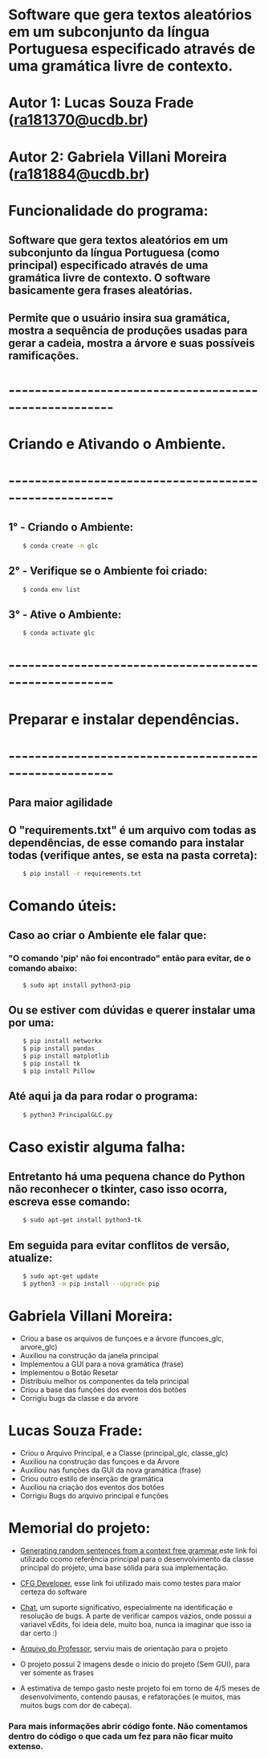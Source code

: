#  Software que gera textos aleatórios em um subconjunto da língua Portuguesa especificado através de uma gramática livre de contexto.

#   Autor 1: Lucas Souza Frade (ra181370@ucdb.br)
#   Autor 2: Gabriela Villani Moreira (ra181884@ucdb.br)

# Funcionalidade do programa:
## Software que gera textos aleatórios em um subconjunto da língua Portuguesa (como principal) especificado através de uma gramática livre de contexto. O software basicamente gera frases aleatórias.
## Permite que o usuário insira sua gramática, mostra a sequência de produções usadas para gerar a cadeia, mostra a árvore e suas possíveis ramificações.

# ------------------------------------------------------
#             Criando e Ativando o Ambiente. 
# ------------------------------------------------------

## 1° - Criando o Ambiente:

```sh
    $ conda create -n glc
```

## 2° - Verifique se o Ambiente foi criado:

```sh
    $ conda env list
```

## 3° - Ative o Ambiente:

```sh
    $ conda activate glc
```

# ------------------------------------------------------
#       Preparar e instalar dependências. 
# ------------------------------------------------------

## Para maior agilidade
## O "requirements.txt" é um arquivo com todas as dependências, de esse comando para instalar todas (verifique antes, se esta na pasta correta): 

```sh
    $ pip install -r requirements.txt
``` 

# Comando úteis:

## Caso ao criar o Ambiente ele falar que:
### "O comando 'pip' não foi encontrado" então para evitar, de o comando abaixo: 

```sh
    $ sudo apt install python3-pip
```

## Ou se estiver com dúvidas e querer instalar uma por uma:

```sh
    $ pip install networkx
    $ pip install pandas
    $ pip install matplotlib
    $ pip install tk
    $ pip install Pillow
``` 

## Até aqui ja da para rodar o programa:
```sh
    $ python3 PrincipalGLC.py
```
# Caso existir alguma falha:
## Entretanto há uma pequena chance do Python não reconhecer o tkinter, caso isso ocorra, escreva esse comando:  

```sh
    $ sudo apt-get install python3-tk
```

## Em seguida para evitar conflitos de versão, atualize:

```sh
    $ sudo apt-get update
    $ python3 -m pip install --upgrade pip
```
# Gabriela Villani Moreira:
* Criou a base os arquivos de funçoes e a árvore (funcoes_glc, arvore_glc)
* Auxiliou na construção da janela principal
* Implementou a GUI para a nova gramática (frase)
* Implementou o Botão Resetar
* Distribuiu melhor os componentes da tela principal
* Criou a base das funções dos eventos dos botões 
* Corrigiu bugs da classe e da arvore

# Lucas Souza Frade:
* Criou o Arquivo Principal, e a Classe (principal_glc, classe_glc)
* Auxiliou na construção das funçoes e da Arvore 
* Auxiliou nas funções da GUI da nova gramática (frase)
* Criou outro estilo de inserção de gramática
* Auxiliou na criação dos eventos dos botões
* Corrigiu Bugs do arquivo principal e funções


# Memorial do projeto:
* [Generating random sentences from a context free grammar](https://eli.thegreenplace.net/2010/01/28/generating-random-sentences-from-a-context-free-grammar),este link foi utilizado ccomo referência principal para o desenvolvimento da classe principal do projeto, uma base sólida para sua implementação.

* [CFG Developer](https://web.stanford.edu/class/archive/cs/cs103/cs103.1156/tools/cfg/), esse link foi utilizado mais como testes para maior certeza do software

* [Chat](https://openai.com/blog/chatgpt), um suporte significativo, especialmente na identificação e resolução de bugs. A parte de verificar campos vazios, onde possui a variavel vEdits, foi ideia dele, muito boa, nunca ia imaginar que isso ia dar certo :)

* [Arquivo do Professor](https://classroom.google.com/u/4/c/NDkyMzIxNDQ0NDAy/a/NDkyMzIxNDQ0NDMy/details), serviu mais de orientação para o projeto

* O projeto possui 2 imagens desde o inicio do projeto (Sem GUI), para ver somente as frases

* A estimativa de tempo gasto neste projeto foi em torno de 4/5 meses de desenvolvimento, contendo pausas, e refatorações (e muitos, mas muitos bugs com dor de cabeça). 

### Para mais informações abrir código fonte. Não comentamos dentro do código o que cada um fez para não ficar muito extenso.
